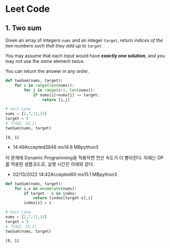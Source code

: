 # Leet Code
## 1. Two sum

Given an array of integers `nums` and an integer `target`, return *indices of the two numbers such that they add up to `target`*.

You may assume that each input would have ***exactly* one solution**, and you may not use the *same* element twice.

You can return the answer in any order.


```python
def twoSum(nums, target):
    for i in range(len(nums)):
        for j in range(i+1, len(nums)):
            if nums[i]+nums[j] == target:
                return [i,j]
```


```python
# test case 
nums = [2,7,11,15]
target = 9
# 기대값: [0,1]
twoSum(nums, target)
```




    [0, 1]



* 14:49Accepted3848 ms14.9 MBpython3

이 문제에 Dynamic Programming을 적용하면 연산 속도가 더 빨라진다.
아래는 DP를 적용한 샘플코드로,
실행 시간은 아래와 같다.

* 02/13/2022 14:42Accepted60 ms15.1 MBpython3


```python
def twoSum(nums, target):
    for i,x in enumerate(nums):
        if target - x in index:
            return [index[target-x],i]
        index[x] = i
```


```python
# test case 
nums = [2,7,11,15]
target = 9
# 기대값: [0,1]
twoSum(nums, target)
```




    [0, 1]


